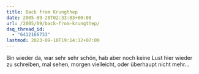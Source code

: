 ```yaml
---
title: Back from Krungthep
date: 2005-09-20T02:33:03+00:00
url: /2005/09/back-from-krungthep/
dsq_thread_id:
  - "6412166733"
lastmod: 2023-09-10T19:14:12+07:00
---
```

Bin wieder da, war sehr sehr schön, hab aber noch keine Lust hier wieder zu schreiben, mal sehen, morgen vielleicht, oder überhaupt nicht mehr...
